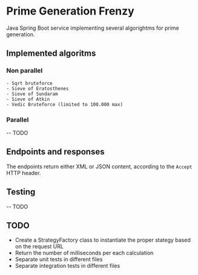 # Prime Generation Frenzy

Java Spring Boot service implementing several algorightms for prime generation.

## Implemented algoritms

### Non parallel
    - Sqrt bruteforce
    - Sieve of Eratosthenes
    - Sieve of Sundaram
    - Sieve of Atkin
    - Vedic Bruteforce (limited to 100.000 max)

### Parallel

-- TODO

## Endpoints and responses

The endpoints return either XML or JSON content, according to the `Accept` HTTP header.

## Testing

-- TODO

## TODO

- Create a StrategyFactory class to instantiate the proper stategy based on the request URL
- Return the number of milliseconds per each calculation
- Separate unit tests in different files
- Separate integration tests in different files
